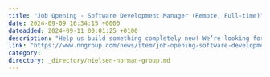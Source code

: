 ```yaml
---
title: "Job Opening - Software Development Manager (Remote, Full-time)"
date: 2024-09-09 16:34:15 +0000
dateadded: 2024-09-11 00:01:25 +0100
description: "Help us build something completely new! We’re looking for a talented software development manager with a start-up mentality."
link: "https://www.nngroup.com/news/item/job-opening-software-development-manager-remote-fu/"
category:
directory: _directory/nielsen-norman-group.md
---
```

